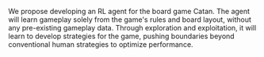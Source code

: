 We propose developing an RL agent for the board game Catan. The agent will learn gameplay solely from the game's rules and board layout, without any pre-existing gameplay data. Through exploration and exploitation, it will learn to develop strategies for the game, pushing boundaries beyond conventional human strategies to optimize performance.
